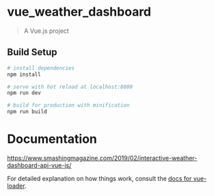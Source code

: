 # vue_weather_dashboard

> A Vue.js project

## Build Setup

```bash
# install dependencies
npm install

# serve with hot reload at localhost:8080
npm run dev

# build for production with minification
npm run build
```

# Documentation

https://www.smashingmagazine.com/2019/02/interactive-weather-dashboard-api-vue-js/

For detailed explanation on how things work, consult the [docs for vue-loader](http://vuejs.github.io/vue-loader).
